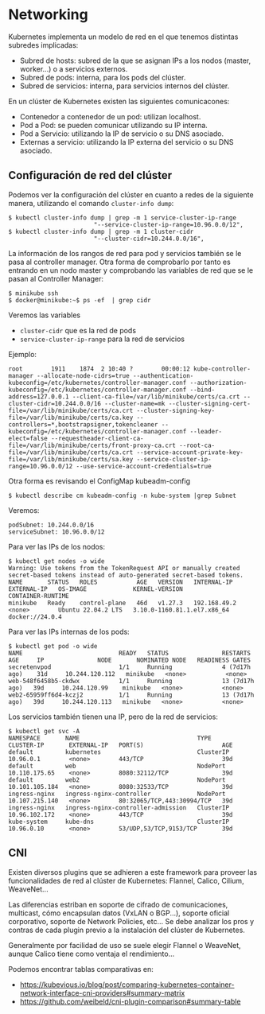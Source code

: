 # Networking

Kubernetes implementa un modelo de red en el que tenemos distintas subredes implicadas:​

* Subred de hosts: subred de la que se asignan IPs a los nodos (master, worker...) o a servicios externos.​
* Subred de pods: interna, para los pods del clúster.​
* Subred de servicios: interna, para servicios internos del clúster.​

​En un clúster de Kubernetes existen las siguientes comunicacones:​

* Contenedor a contenedor de un pod: utilizan localhost.​
* Pod a Pod: se pueden comunicar utilizando su IP interna.​
* Pod a Servicio: utilizando la IP de servicio o su DNS asociado.​
* Externas a servicio: utilizando la IP externa del servicio o su DNS asociado.

## Configuración de red del clúster

Podemos ver la configuración del clúster en cuanto a redes de la siguiente manera, utilizando el comando `cluster-info dump`:

	$ kubectl cluster-info dump | grep -m 1 service-cluster-ip-range
                            "--service-cluster-ip-range=10.96.0.0/12",
	$ kubectl cluster-info dump | grep -m 1 cluster-cidr
                            "--cluster-cidr=10.244.0.0/16",

La información de los rangos de red para pod y servicios también se le pasa al controller manager. Otra forma de comprobarlo por tanto es entrando en un nodo master y comprobando las variables de red que se le pasan al Controller Manager:

	$ minikube ssh
	$ docker@minikube:~$ ps -ef  | grep cidr

Veremos las variables

*	`cluster-cidr` que es la red de pods
*	`service-cluster-ip-range` para la red de servicios

Ejemplo:

	root        1911    1874  2 10:40 ?        00:00:12 kube-controller-manager --allocate-node-cidrs=true --authentication-kubeconfig=/etc/kubernetes/controller-manager.conf --authorization-kubeconfig=/etc/kubernetes/controller-manager.conf --bind-address=127.0.0.1 --client-ca-file=/var/lib/minikube/certs/ca.crt --cluster-cidr=10.244.0.0/16 --cluster-name=mk --cluster-signing-cert-file=/var/lib/minikube/certs/ca.crt --cluster-signing-key-file=/var/lib/minikube/certs/ca.key --controllers=*,bootstrapsigner,tokencleaner --kubeconfig=/etc/kubernetes/controller-manager.conf --leader-elect=false --requestheader-client-ca-file=/var/lib/minikube/certs/front-proxy-ca.crt --root-ca-file=/var/lib/minikube/certs/ca.crt --service-account-private-key-file=/var/lib/minikube/certs/sa.key --service-cluster-ip-range=10.96.0.0/12 --use-service-account-credentials=true

Otra forma es revisando el ConfigMap kubeadm-config

	$ kubectl describe cm kubeadm-config -n kube-system |grep Subnet

Veremos:

	podSubnet: 10.244.0.0/16
	serviceSubnet: 10.96.0.0/12

Para ver las IPs de los nodos:


	$ kubectl get nodes -o wide
	Warning: Use tokens from the TokenRequest API or manually created secret-based tokens instead of auto-generated secret-based tokens.
	NAME       STATUS   ROLES           AGE   VERSION   INTERNAL-IP    EXTERNAL-IP   OS-IMAGE             KERNEL-VERSION                CONTAINER-RUNTIME
	minikube   Ready    control-plane   46d   v1.27.3   192.168.49.2   <none>        Ubuntu 22.04.2 LTS   3.10.0-1160.81.1.el7.x86_64   docker://24.0.4

Para ver las IPs internas de los pods:

	$ kubectl get pod -o wide
	NAME                           READY   STATUS               RESTARTS         AGE     IP               NODE       NOMINATED NODE   READINESS GATES
	secretenvpod                   1/1     Running              4 (7d17h ago)    31d     10.244.120.112   minikube   <none>           <none>
	web-548f6458b5-ckdwx           1/1     Running              13 (7d17h ago)   39d     10.244.120.99    minikube   <none>           <none>
	web2-65959ff6d4-kczj2          1/1     Running              13 (7d17h ago)   39d     10.244.120.113   minikube   <none>           <none>

Los servicios también tienen una IP, pero de la red de servicios:

	$ kubectl get svc -A
	NAMESPACE       NAME                                 TYPE        CLUSTER-IP       EXTERNAL-IP   PORT(S)                      AGE
	default         kubernetes                           ClusterIP   10.96.0.1        <none>        443/TCP                      39d
	default         web                                  NodePort    10.110.175.65    <none>        8080:32112/TCP               39d
	default         web2                                 NodePort    10.101.105.184   <none>        8080:32533/TCP               39d
	ingress-nginx   ingress-nginx-controller             NodePort    10.107.215.140   <none>        80:32065/TCP,443:30994/TCP   39d
	ingress-nginx   ingress-nginx-controller-admission   ClusterIP   10.96.102.172    <none>        443/TCP                      39d
	kube-system     kube-dns                             ClusterIP   10.96.0.10       <none>        53/UDP,53/TCP,9153/TCP       39d

## CNI

Existen diversos plugins que se adhieren a este framework para proveer las funcionalidades de red al clúster de Kubernetes: Flannel, Calico, Cilium, WeaveNet...

Las diferencias estriban en soporte de cifrado de comunicaciones, multicast, cómo encapsulan datos (VxLAN o BGP...), soporte oficial corporativo, soporte de Network Policies, etc... Se debe analizar los pros y contras de cada plugin previo a la instalación del clúster de Kubernetes.

Generalmente por facilidad de uso se suele elegir Flannel o WeaveNet, aunque Calico tiene como ventaja el rendimiento...

Podemos encontrar tablas comparativas en:

*  https://kubevious.io/blog/post/comparing-kubernetes-container-network-interface-cni-providers#summary-matrix
* https://github.com/weibeld/cni-plugin-comparison#summary-table
